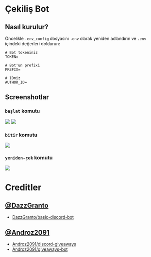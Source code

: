 # Çekiliş Bot

## Nasıl kurulur?
Öncelikle `.env_config` dosyasını `.env` olarak yeniden adlandırın ve `.env` içindeki değerleri doldurun:
```
# Bot tokeniniz
TOKEN=

# Bot'un prefixi
PREFIX=

# IDniz
AUTHOR_ID=
```

## Screenshotlar
### `başlat` komutu
![](https://user-images.githubusercontent.com/67333585/120184385-971a8280-c219-11eb-9b9b-2c3497a20fb9.png)
![](https://user-images.githubusercontent.com/67333585/120184403-9c77cd00-c219-11eb-90dc-7277ce4b0ed9.png)
### `bitir` komutu
![](https://user-images.githubusercontent.com/67333585/120184453-ab5e7f80-c219-11eb-8b9b-d5d6c55a675b.png)
### `yeniden-çek` komutu
![](https://user-images.githubusercontent.com/67333585/120184498-b9140500-c219-11eb-9fbd-6b20aa3d4365.png)

# Creditler
## [@DazzGranto](https://github.com/DazzGranto)
- [DazzGranto/basic-discord-bot](https://github.com/DazzGranto/basic-discord-bot)
## [@Androz2091](https://github.com/Androz2091)
- [Androz2091/discord-giveaways](https://github.com/Androz2091/discord-giveaways)
- [Androz2091/giveaways-bot](https://github.com/Androz2091/giveaways-bot)
